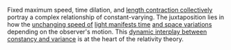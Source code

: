 
Fixed maximum speed, time dilation, and [length contraction collectively](1/2/3/2/1/3/.Length%20Contraction) portray a complex relationship of constant-varying. The juxtaposition lies in how the [unchanging speed of](1/2/3/2/1/_Constant-Varying) [light manifests time](1/2/2/.Time) [and space variations](1/3/1/1/3/2/2/_Space%20Distortion-Ripples) depending on the observer's motion. This [dynamic interplay between](1/2/1/1/1/1/3/3/.Dynamic%20Position) [constancy and variance](1/1/3/2/1/1/1/.Constancy) is at the heart of the relativity theory.

